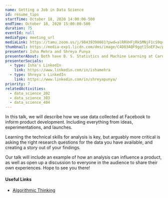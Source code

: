 ```yaml
---
name: Getting a Job in Data Science
id: resume_tips
startTime: October 18, 2020 14:00:00-500
endTime: October 18, 2020 15:00:00-500
duration: 75
eventId: null
mediaType: meeting_url
mediaLink: https://tamu.zoom.us/j/98439398661?pwd=alRRVHFjRk5MNjF1cS9qcTFoUVNnUT09
thumbnail: https://media-exp1.licdn.com/dms/image/C4D03AQF9gqt1SoEF3w/profile-displayphoto-shrink_800_800/0?e=1608163200&v=beta&t=CtchsuNwPucK0cyKxZPinxWy5wE6-otvlTZEuKkbSR4
presenter: Isha Mehra and Shreya Punya
presenterAbout: Both have B. S. Statistics and Machine Learning at Carnegie Mellon University Isha - Data Scientist at Facebook, Shreya - Data Scientist at Instagram Both were TAs for Computer Science classes at Carnegie Mellon University (Isha Intro to CS, Shreya Intro to ML)
presenterSocials:
  - type: Isha's LinkedIn
    link: https://www.linkedin.com/in/ishamehra
  - type: Shreya's LinkedIn
    link: https://www.linkedin.com/in/shreyapunya/
priority: 7
relatedActivities:
  - data_science_202
  - data_science_303
  - data_science_404
---
```


In this talk, we will describe how we use data collected at Facebook to inform product development. Including everything from ideas, experimentations, and launches.

Learning the technical skills for analysis is key, but arguably more critical is asking the right research questions for the data you have available, and creating a story out of your findings.

Our talk will include an example of how an analysis can influence a product, as well as open up a discussion to everyone in the audience to share their own experiences. Hope to see you there!

#### Useful Links

- [Algorithmic Thinking](https://www.cs.cmu.edu/~112/notes/notes-algorithmic-thinking.html)
